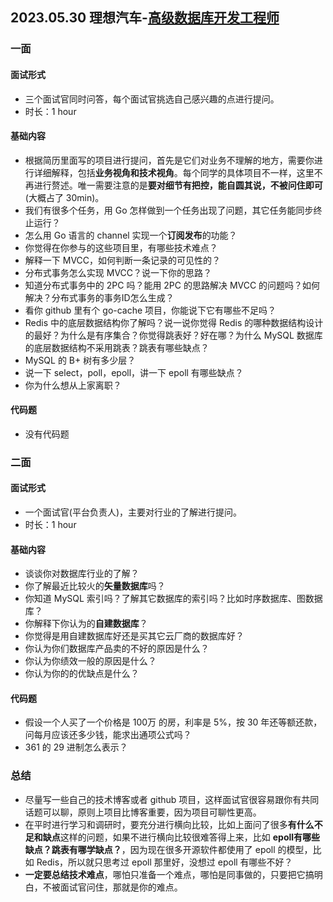 ## 2023.05.30 理想汽车-[高级数据库开发工程师](https://li.jobs.feishu.cn/referral/position/detail)

### 一面
#### 面试形式
- 三个面试官同时问答，每个面试官挑选自己感兴趣的点进行提问。
- 时长：1 hour

#### 基础内容
- 根据简历里面写的项目进行提问，首先是它们对业务不理解的地方，需要你进行详细解释，包括**业务视角和技术视角**。每个同学的具体项目不一样，这里不再进行赘述。唯一需要注意的是**要对细节有把控，能自圆其说，不被问住即可**(大概占了 30min)。
- 我们有很多个任务，用 Go 怎样做到一个任务出现了问题，其它任务能同步终止运行？
- 怎么用 Go 语言的 channel 实现一个**订阅发布**的功能？
- 你觉得在你参与的这些项目里，有哪些技术难点？
- 解释一下 MVCC，如何判断一条记录的可见性的？
- 分布式事务怎么实现 MVCC？说一下你的思路？
- 知道分布式事务中的 2PC 吗？能用 2PC 的思路解决 MVCC 的问题吗？如何解决？分布式事务的事务ID怎么生成？
- 看你 github 里有个 go-cache 项目，你能说下它有哪些不足吗？
- Redis 中的底层数据结构你了解吗？说一说你觉得 Redis 的哪种数据结构设计的最好？为什么是有序集合？你觉得跳表好？好在哪？为什么 MySQL 数据库的底层数据结构不采用跳表？跳表有哪些缺点？
- MySQL 的 B+ 树有多少层？
- 说一下 select，poll，epoll，讲一下 epoll 有哪些缺点？
- 你为什么想从上家离职？

#### 代码题
- 没有代码题

### 二面
#### 面试形式
- 一个面试官(平台负责人)，主要对行业的了解进行提问。
- 时长：1 hour

#### 基础内容
- 谈谈你对数据库行业的了解？
- 你了解最近比较火的**矢量数据库**吗？
- 你知道 MySQL 索引吗？了解其它数据库的索引吗？比如时序数据库、图数据库？
- 你解释下你认为的**自建数据库**？
- 你觉得是用自建数据库好还是买其它云厂商的数据库好？
- 你认为你们数据库产品卖的不好的原因是什么？
- 你认为你绩效一般的原因是什么？
- 你认为你的的优缺点是什么？

#### 代码题
- 假设一个人买了一个价格是 100万 的房，利率是 5%，按 30 年还等额还款，问每月应该还多少钱，能求出通项公式吗？
- 361 的 29 进制怎么表示？

### 总结
- 尽量写一些自己的技术博客或者 github 项目，这样面试官很容易跟你有共同话题可以聊，原则上项目比博客重要，因为项目可聊性更高。
- 在平时进行学习和调研时，要充分进行横向比较，比如上面问了很多**有什么不足和缺点**这样的问题，如果不进行横向比较很难答得上来，比如 **epoll有哪些缺点？跳表有哪学缺点？**，因为现在很多开源软件都使用了 epoll 的模型，比如 Redis，所以就只思考过 epoll 那里好，没想过 epoll 有哪些不好？
- **一定要总结技术难点**，哪怕只准备一个难点，哪怕是同事做的，只要把它搞明白，不被面试官问住，那就是你的难点。
